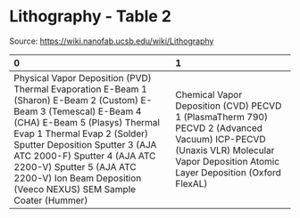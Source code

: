 # Lithography - Table 2

Source: https://wiki.nanofab.ucsb.edu/wiki/Lithography

| 0                                                                                                                                                                                                                                                                                                                                                    | 1                                                                                                                                                                             |
|:-----------------------------------------------------------------------------------------------------------------------------------------------------------------------------------------------------------------------------------------------------------------------------------------------------------------------------------------------------|:------------------------------------------------------------------------------------------------------------------------------------------------------------------------------|
| Physical Vapor Deposition (PVD) Thermal Evaporation E-Beam 1 (Sharon) E-Beam 2 (Custom) E-Beam 3 (Temescal) E-Beam 4 (CHA) E-Beam 5 (Plasys) Thermal Evap 1 Thermal Evap 2 (Solder) Sputter Deposition Sputter 3 (AJA ATC 2000-F) Sputter 4 (AJA ATC 2200-V) Sputter 5 (AJA ATC 2200-V) Ion Beam Deposition (Veeco NEXUS) SEM Sample Coater (Hummer) | Chemical Vapor Deposition (CVD) PECVD 1 (PlasmaTherm 790) PECVD 2 (Advanced Vacuum) ICP-PECVD (Unaxis VLR) Molecular Vapor Deposition Atomic Layer Deposition (Oxford FlexAL) |